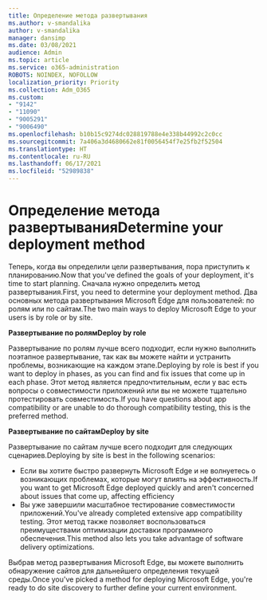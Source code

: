 ```yaml
---
title: Определение метода развертывания
ms.author: v-smandalika
author: v-smandalika
manager: dansimp
ms.date: 03/08/2021
audience: Admin
ms.topic: article
ms.service: o365-administration
ROBOTS: NOINDEX, NOFOLLOW
localization_priority: Priority
ms.collection: Adm_O365
ms.custom:
- "9142"
- "11090"
- "9005291"
- "9006490"
ms.openlocfilehash: b10b15c9274dc028819788e4e338b44992c2c0cc
ms.sourcegitcommit: 7a406a3d4680662e81f0056454f7e25fb2f52504
ms.translationtype: HT
ms.contentlocale: ru-RU
ms.lasthandoff: 06/17/2021
ms.locfileid: "52989838"
---
```

# <a name="determine-your-deployment-method"></a><span data-ttu-id="45376-102">Определение метода развертывания</span><span class="sxs-lookup"><span data-stu-id="45376-102">Determine your deployment method</span></span>

<span data-ttu-id="45376-103">Теперь, когда вы определили цели развертывания, пора приступить к планированию.</span><span class="sxs-lookup"><span data-stu-id="45376-103">Now that you've defined the goals of your deployment, it's time to start planning.</span></span> <span data-ttu-id="45376-104">Сначала нужно определить метод развертывания.</span><span class="sxs-lookup"><span data-stu-id="45376-104">First, you need to determine your deployment method.</span></span> <span data-ttu-id="45376-105">Два основных метода развертывания Microsoft Edge для пользователей: по ролям или по сайтам.</span><span class="sxs-lookup"><span data-stu-id="45376-105">The two main ways to deploy Microsoft Edge to your users is by role or by site.</span></span>

<span data-ttu-id="45376-106">**Развертывание по ролям**</span><span class="sxs-lookup"><span data-stu-id="45376-106">**Deploy by role**</span></span>

<span data-ttu-id="45376-107">Развертывание по ролям лучше всего подходит, если нужно выполнить поэтапное развертывание, так как вы можете найти и устранить проблемы, возникающие на каждом этапе.</span><span class="sxs-lookup"><span data-stu-id="45376-107">Deploying by role is best if you want to deploy in phases, as you can find and fix issues that come up in each phase.</span></span> <span data-ttu-id="45376-108">Этот метод является предпочтительным, если у вас есть вопросы о совместимости приложений или вы не можете тщательно протестировать совместимость.</span><span class="sxs-lookup"><span data-stu-id="45376-108">If you have questions about app compatibility or are unable to do thorough compatibility testing, this is the preferred method.</span></span>

<span data-ttu-id="45376-109">**Развертывание по сайтам**</span><span class="sxs-lookup"><span data-stu-id="45376-109">**Deploy by site**</span></span>

<span data-ttu-id="45376-110">Развертывание по сайтам лучше всего подходит для следующих сценариев.</span><span class="sxs-lookup"><span data-stu-id="45376-110">Deploying by site is best in the following scenarios:</span></span>
- <span data-ttu-id="45376-111">Если вы хотите быстро развернуть Microsoft Edge и не волнуетесь о возникающих проблемах, которые могут влиять на эффективность.</span><span class="sxs-lookup"><span data-stu-id="45376-111">If you want to get Microsoft Edge deployed quickly and aren't concerned about issues that come up, affecting efficiency</span></span>
- <span data-ttu-id="45376-112">Вы уже завершили масштабное тестирование совместимости приложений.</span><span class="sxs-lookup"><span data-stu-id="45376-112">You've already completed extensive app compatibility testing.</span></span> <span data-ttu-id="45376-113">Этот метод также позволяет воспользоваться преимуществами оптимизации доставки программного обеспечения.</span><span class="sxs-lookup"><span data-stu-id="45376-113">This method also lets you take advantage of software delivery optimizations.</span></span>

<span data-ttu-id="45376-114">Выбрав метод развертывания Microsoft Edge, вы можете выполнить обнаружение сайтов для дальнейшего определения текущей среды.</span><span class="sxs-lookup"><span data-stu-id="45376-114">Once you've picked a method for deploying Microsoft Edge, you're ready to do site discovery to further define your current environment.</span></span>
